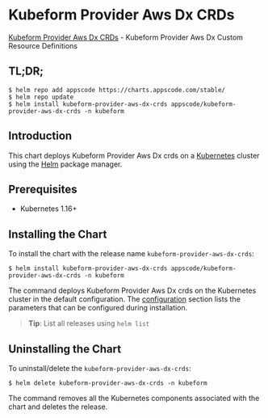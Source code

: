 # Kubeform Provider Aws Dx CRDs

[Kubeform Provider Aws Dx CRDs](https://github.com/kubeform) - Kubeform Provider Aws Dx Custom Resource Definitions

## TL;DR;

```console
$ helm repo add appscode https://charts.appscode.com/stable/
$ helm repo update
$ helm install kubeform-provider-aws-dx-crds appscode/kubeform-provider-aws-dx-crds -n kubeform
```

## Introduction

This chart deploys Kubeform Provider Aws Dx crds on a [Kubernetes](http://kubernetes.io) cluster using the [Helm](https://helm.sh) package manager.

## Prerequisites

- Kubernetes 1.16+

## Installing the Chart

To install the chart with the release name `kubeform-provider-aws-dx-crds`:

```console
$ helm install kubeform-provider-aws-dx-crds appscode/kubeform-provider-aws-dx-crds -n kubeform
```

The command deploys Kubeform Provider Aws Dx crds on the Kubernetes cluster in the default configuration. The [configuration](#configuration) section lists the parameters that can be configured during installation.

> **Tip**: List all releases using `helm list`

## Uninstalling the Chart

To uninstall/delete the `kubeform-provider-aws-dx-crds`:

```console
$ helm delete kubeform-provider-aws-dx-crds -n kubeform
```

The command removes all the Kubernetes components associated with the chart and deletes the release.



